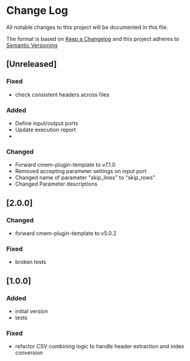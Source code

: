 # Change Log

All notable changes to this project will be documented in this file.

The format is based on [Keep a Changelog](http://keepachangelog.com/) and this project adheres to [Semantic Versioning](https://semver.org/)

## [Unreleased]

### Fixed

- check consistent headers across files

### Added

- Define input/output ports
- Update execution report
- 
### Changed

- Forward cmem-plugin-template to v7.1.0
- Removed accepting parameter settings on input port
- Changed name of parameter "skip_lines" to "skip_rows"
- Changed Parameter descriptions


## [2.0.0]

### Changed

- forward cmem-plugin-template to v5.0.2

### Fixed

- broken tests

## [1.0.0]

### Added

- initial version
- tests

### Fixed

- refactor CSV combining logic to handle header extraction and index conversion
